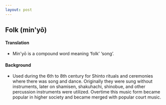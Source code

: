 ```yaml
---
layout: post
---
```


## Folk (min'yō)

#### Translation 
* Min'yō is a compound word meaning ‘folk’ ‘song’.

#### Background
* Used during the 6th to 8th century for Shinto rituals and ceremonies where there was song and dance. Originally they were sung without instruments, later on shamisen, shakuhachi, shinobue, and other percussion instruments were utilized. Overtime this music form became popular in higher society and became merged with popular court music.




